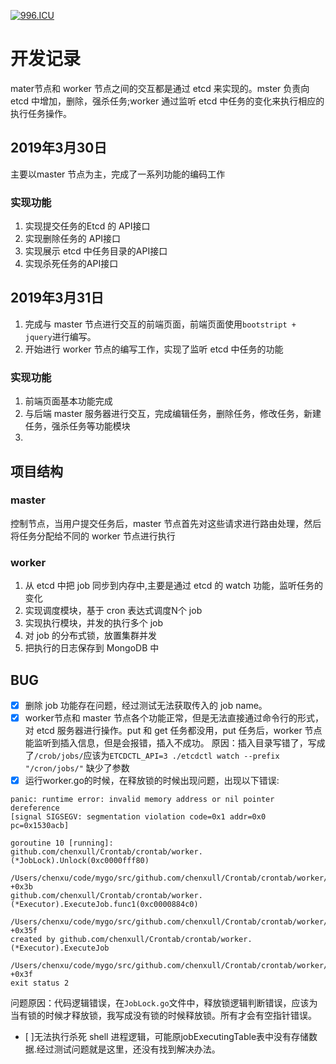 [![996.ICU](https://img.shields.io/badge/link-996.icu-red.svg)](https://996.icu)
# 开发记录

mater节点和 worker 节点之间的交互都是通过 etcd 来实现的。mster 负责向 etcd 中增加，删除，强杀任务;worker 通过监听 etcd 中任务的变化来执行相应的执行任务操作。


## 2019年3月30日
主要以master 节点为主，完成了一系列功能的编码工作

### 实现功能
1. 实现提交任务的Etcd 的 API接口
2. 实现删除任务的 API接口
3. 实现展示 etcd 中任务目录的API接口
4. 实现杀死任务的API接口


## 2019年3月31日

1. 完成与 master 节点进行交互的前端页面，前端页面使用`bootstript + jquery`进行编写。
2. 开始进行 worker 节点的编写工作，实现了监听 etcd 中任务的功能

### 实现功能
1. 前端页面基本功能完成
2. 与后端 master 服务器进行交互，完成编辑任务，删除任务，修改任务，新建任务，强杀任务等功能模块
3. 
## 项目结构
  

### master
控制节点，当用户提交任务后，master 节点首先对这些请求进行路由处理，然后将任务分配给不同的 worker 节点进行执行

### worker
1. 从 etcd 中把 job 同步到内存中,主要是通过 etcd 的 watch 功能，监听任务的变化
2. 实现调度模块，基于 cron 表达式调度N个 job
3. 实现执行模块，并发的执行多个 job
4. 对 job 的分布式锁，放置集群并发
5. 把执行的日志保存到 MongoDB 中



## BUG

- [x] 删除 job 功能存在问题，经过测试无法获取传入的 job name。
- [x] worker节点和 master 节点各个功能正常，但是无法直接通过命令行的形式，对 etcd 服务器进行操作。put 和 get 任务都没用，put 任务后，worker 节点能监听到插入信息，但是会报错，插入不成功。  原因：插入目录写错了，写成了`/crob/jobs/`应该为`ETCDCTL_API=3 ./etcdctl watch --prefix "/cron/jobs/"` 缺少了参数
- [x] 运行worker.go的时候，在释放锁的时候出现问题，出现以下错误:

```
panic: runtime error: invalid memory address or nil pointer dereference
[signal SIGSEGV: segmentation violation code=0x1 addr=0x0 pc=0x1530acb]

goroutine 10 [running]:
github.com/chenxull/Crontab/crontab/worker.(*JobLock).Unlock(0xc0000fff80)
	/Users/chenxu/code/mygo/src/github.com/chenxull/Crontab/crontab/worker/JobLock.go:123 +0x3b
github.com/chenxull/Crontab/crontab/worker.(*Executor).ExecuteJob.func1(0xc0000884c0)
	/Users/chenxu/code/mygo/src/github.com/chenxull/Crontab/crontab/worker/Executor.go:66 +0x35f
created by github.com/chenxull/Crontab/crontab/worker.(*Executor).ExecuteJob
	/Users/chenxu/code/mygo/src/github.com/chenxull/Crontab/crontab/worker/Executor.go:24 +0x3f
exit status 2
```
问题原因：代码逻辑错误，在`JobLock.go`文件中，释放锁逻辑判断错误，应该为当有锁的时候才释放锁，我写成没有锁的时候释放锁。所有才会有空指针错误。
- [ ]无法执行杀死 shell 进程逻辑，可能原jobExecutingTable表中没有存储数据.经过测试问题就是这里，还没有找到解决办法。